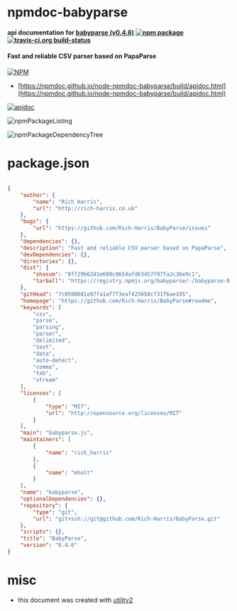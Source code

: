 # npmdoc-babyparse

#### api documentation for  [babyparse (v0.4.6)](https://github.com/Rich-Harris/BabyParse#readme)  [![npm package](https://img.shields.io/npm/v/npmdoc-babyparse.svg?style=flat-square)](https://www.npmjs.org/package/npmdoc-babyparse) [![travis-ci.org build-status](https://api.travis-ci.org/npmdoc/node-npmdoc-babyparse.svg)](https://travis-ci.org/npmdoc/node-npmdoc-babyparse)

#### Fast and reliable CSV parser based on PapaParse

[![NPM](https://nodei.co/npm/babyparse.png?downloads=true&downloadRank=true&stars=true)](https://www.npmjs.com/package/babyparse)

- [https://npmdoc.github.io/node-npmdoc-babyparse/build/apidoc.html](https://npmdoc.github.io/node-npmdoc-babyparse/build/apidoc.html)

[![apidoc](https://npmdoc.github.io/node-npmdoc-babyparse/build/screenCapture.buildCi.browser.%252Ftmp%252Fbuild%252Fapidoc.html.png)](https://npmdoc.github.io/node-npmdoc-babyparse/build/apidoc.html)

![npmPackageListing](https://npmdoc.github.io/node-npmdoc-babyparse/build/screenCapture.npmPackageListing.svg)

![npmPackageDependencyTree](https://npmdoc.github.io/node-npmdoc-babyparse/build/screenCapture.npmPackageDependencyTree.svg)



# package.json

```json

{
    "author": {
        "name": "Rich Harris",
        "url": "http://rich-harris.co.uk"
    },
    "bugs": {
        "url": "https://github.com/Rich-Harris/BabyParse/issues"
    },
    "dependencies": {},
    "description": "Fast and reliable CSV parser based on PapaParse",
    "devDependencies": {},
    "directories": {},
    "dist": {
        "shasum": "8ff29b62d1e600c0654afd63457f97fa2c36e9c1",
        "tarball": "https://registry.npmjs.org/babyparse/-/babyparse-0.4.6.tgz"
    },
    "gitHead": "7c0508681e07fa1af7f3eaf425658cf31f6ae195",
    "homepage": "https://github.com/Rich-Harris/BabyParse#readme",
    "keywords": [
        "csv",
        "parse",
        "parsing",
        "parser",
        "delimited",
        "text",
        "data",
        "auto-detect",
        "comma",
        "tab",
        "stream"
    ],
    "licenses": [
        {
            "type": "MIT",
            "url": "http://opensource.org/licenses/MIT"
        }
    ],
    "main": "babyparse.js",
    "maintainers": [
        {
            "name": "rich_harris"
        },
        {
            "name": "mholt"
        }
    ],
    "name": "babyparse",
    "optionalDependencies": {},
    "repository": {
        "type": "git",
        "url": "git+ssh://git@github.com/Rich-Harris/BabyParse.git"
    },
    "scripts": {},
    "title": "BabyParse",
    "version": "0.4.6"
}
```



# misc
- this document was created with [utility2](https://github.com/kaizhu256/node-utility2)
